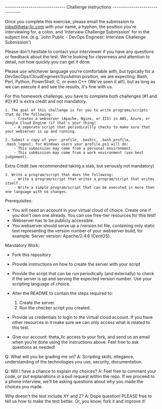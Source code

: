 ------------------------------- Challenge instructions -------------------------------

Once you complete this exercise, please email the submission to jobs@theta-llc.com with your name, a hyphen, the position you're interviewing for, a colon, and 'Interview Challenge Submission' for in  the subject line. (e.g. 'John Public - DevOps Engineer: Interview Challenge Submission') 

Please don't hesitate to contact your interviewer if you have any questions or feedback about the test. We're looking for cleverness and attention to detail, not how quickly you can get it done.

Please use whichever language you're comfortable with, but typically for a DevSecOps/CloudEngineer/SysAdmin position, we are expecting: Bash, Perl, Python, PowerShell, C, or even C++ (We've seen it all!), but as long as we can execute it and see the results, it's fine with us.

For this homework challenge, you have to complete both challenges (#1 and #2) #3 is extra credit and not mandatory.

    1. The goal of this challenge is for you to write programs/scripts that do the following:
        - Creates a webserver (Apache, Nginx, or IIS) in AWS, Azure, or Google Cloud Engine (if that's your thing)
        - A seperate script that periodicallly checks to make sure that your webserver is up and running.
        
    2. Submit a copy of your .profile, .bashrc, .bash_profile, .bash_logout; for Windows users your profile.ps1 will do:
        - This submission may come from a personal environment.
        - This submission may come from a work environment (use best judgement).

Extra Credit (we recommended taking a stab, but seriously not mandatory)

    3. Write a program/script that does the following:
        - Write a program/script that writes a program/script that writes itself.
        - Write a simple program/script that can be executed in more then one language with no changes.

Prerequisites:

- You will need an account in your virtual cloud of choice. Create one if you don't own one already. You can use free-tier resources for this test!
- Webserver has to be publicly accessible.
- You webserver should serve up a /version.txt file, containing only static text representing the version number of your webserver build, for example: Server version: Apache/2.4.6 (CentOS).

Mandatory Work: 

- Fork this repository
- Provide instructions on how to create the server with your script
- Provide the script that can be run periodically (and externally) to check if the server is up and serving the expected version number. Use your scripting language of choice.
- Alter the README to contain the steps required to:
    1. Create the server.
    2. Run the checker script you created.

- Provide us credentials to login to the virtual cloud account. If you have other resources in it make sure we can only access what is related to this test.
- Give our account: theta_llc access to your fork, and send us an email when you’re done using the instructions above. Feel free to ask questions as needed!

Q: What will you be grading me on?
A: Scripting skills, ellegance, understanding of the technologies you use, security, documentation.

Q: Will I have a chance to explain my choices?
A: Feel free to comment your code, or put explanations in a pull request within the repo. If we proceed to a phone interview, we’ll be asking questions about why you made the choices you made.

Why doesn't the test include XY and Z?
A: Dope question! PLEASE free to tell us how to make the test better. Or, you know, fork it and improve it! 
